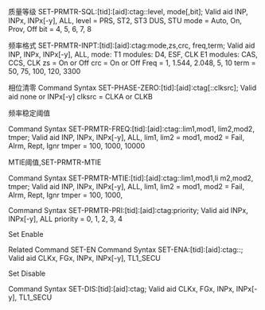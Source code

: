 质量等级
SET-PRMTR-SQL:[tid]:[aid]:ctag::level,
mode[,bit];
Valid aid INP, INPx, INPx[-y], ALL, <null>
level = PRS, ST2, ST3 DUS, STU
mode = Auto, On, Prov, Off
bit = 4, 5, 6, 7, 8

频率格式
SET-PRMTR-INPT:[tid]:[aid]:ctag:mode,zs,crc,
freq,term;
Valid aid INP, INPx, INPx[-y], ALL, <null>
mode: T1 modules: D4, ESF, CLK
E1 modules: CAS, CCS, CLK
zs = On or Off
crc = On or Off
Freq = 1, 1.544, 2.048, 5, 10
term = 50, 75, 100, 120, 3300


相位清零
Command Syntax SET-PHASE-ZERO:[tid]:[aid]:ctag[::clksrc];
Valid aid none or INPx[-y]
clksrc = CLKA or CLKB


频率稳定阈值

Command Syntax SET-PRMTR-FREQ:[tid]:[aid]:ctag::lim1,mod1,
lim2,mod2, tmper;
Valid aid INP, INPx, INPx[-y], ALL, <null>
lim1, lim2 = <number>
mod1, mod2 = Fail, Alrm, Rept, Ignr
tmper = 100, 1000, 10000


MTIE阈值,SET-PRMTR-MTIE


Command Syntax SET-PRMTR-MTIE:[tid]:[aid]:ctag::lim1,mod1,li
m2,mod2, tmper;
Valid aid INP, INPx, INPx[-y], ALL, <null>
lim1, lim2 = <number>
mod1, mod2 = Fail, Alrm, Rept, Ignr
tmper = 100, 1000,




Command Syntax SET-PRMTR-PRI:[tid]:[aid]:ctag:priority;
Valid aid INPx, INPx[-y], ALL
priority = 0, 1, 2, 3, 4







Set Enable

Related Command SET-EN
Command Syntax SET-ENA:[tid]:[aid]:ctag::;
Valid aid CLKx, FGx, INPx, INPx[-y], TL1_SECU

Set Disable

Command Syntax SET-DIS:[tid]:[aid]:ctag;
Valid aid CLKx, FGx, INPx, INPx[-y], TL1_SECU